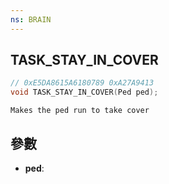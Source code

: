 ```yaml
---
ns: BRAIN
---
```

## TASK_STAY_IN_COVER

```c
// 0xE5DA8615A6180789 0xA27A9413
void TASK_STAY_IN_COVER(Ped ped);
```

```
Makes the ped run to take cover  
```

## 參數
* **ped**: 

